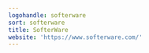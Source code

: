 ```yaml
---
logohandle: softerware
sort: softerware
title: SofterWare
website: 'https://www.softerware.com/'
---
```

